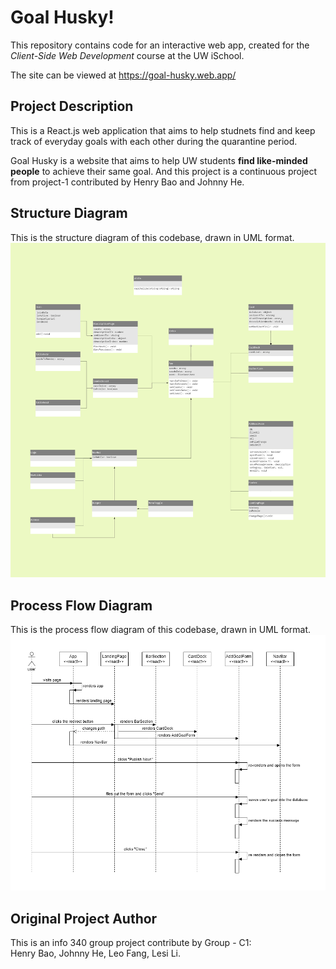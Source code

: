 # Goal Husky!
This repository contains code for an interactive web app, created for the _Client-Side Web Development_ course at the UW iSchool.

The site can be viewed at <https://goal-husky.web.app/>

## Project Description
This is a React.js web application that aims to help studnets find and keep track of everyday goals with each other during the quarantine period.

Goal Husky is a website that aims to help UW students **find like-minded people** to achieve their same goal. And this project is a continuous project from project-1 contributed by Henry Bao and Johnny He.

## Structure Diagram
This is the structure diagram of this codebase, drawn in UML format.
</br>
<img src='./images/structure.jpg' alt='structure diagram' width='700'>

## Process Flow Diagram
This is the process flow diagram of this codebase, drawn in UML format.
</br>
<img src='./images/process_flow.png' alt='process flow dagram' width='700'>

## Original Project Author
This is an info 340 group project contribute by Group - C1:<br>
Henry Bao, Johnny He, Leo Fang, Lesi Li.
